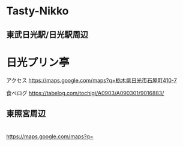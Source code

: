 # Tasty-Nikko

## 東武日光駅/日光駅周辺

# 日光プリン亭
アクセス
https://maps.google.com/maps?q=栃木県日光市石屋町410-7

食べログ
https://tabelog.com/tochigi/A0903/A090301/9016883/

## 東照宮周辺

# 
https://maps.google.com/maps?q=
